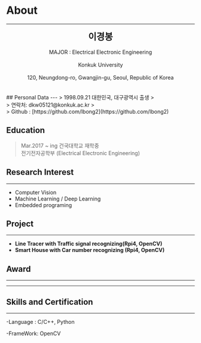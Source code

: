# About

<!--author-->
* * *
<center>
<span style="font-size:170%;font-weight:bold">
이경봉
</span>
</center>
<br>
<center>MAJOR : Electrical Electronic Engineering </center>
<br>
<center>Konkuk University</center>
<br>
<center>120, Neungdong-ro, Gwangjin-gu, Seoul, Republic of Korea</center>
<br>
<br>
## Personal Data
---
> 1998.09.21 대한민국, 대구광역시 출생
><br>
> 연락처: dkw05121@konkuk.ac.kr
><br>
> Github : [https://github.com/lbong2](https://github.com/lbong2)

## Education
> Mar.2017 ~ ing 건국대학교 재학중
><br>
> 전기전자공학부 (Electrical Electronic Engineering)

## Research Interest
---
* Computer Vision
* Machine Learning / Deep Learning
* Embedded programing

## Project
---
* **Line Tracer with Traffic signal recognizing(Rpi4, OpenCV)**
* **Smart House with Car number recognizing (Rpi4, OpenCV)**


## Award
---
---

## Skills and Certification

---
-Language : C/C++, Python

-FrameWork: OpenCV
